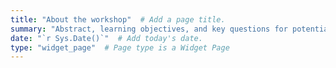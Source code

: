 ```yaml
---
title: "About the workshop"  # Add a page title.
summary: "Abstract, learning objectives, and key questions for potential participants"  # Add a page description.
date: "`r Sys.Date()`"  # Add today's date.
type: "widget_page"  # Page type is a Widget Page
---
```

